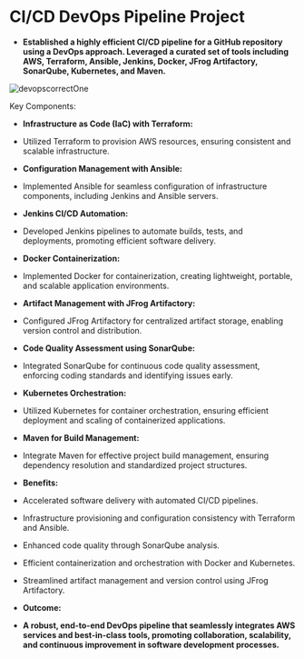 # CI/CD DevOps Pipeline Project


- **Established a highly efficient CI/CD pipeline for a GitHub repository using a DevOps approach. Leveraged a curated set of tools including AWS, Terraform, Ansible, Jenkins, Docker, JFrog Artifactory, SonarQube, Kubernetes, and Maven.**

![devopscorrectOne](https://github.com/titusnangitech/tito_devops_project/assets/128609800/9aaa2d0a-732e-4d66-aaf1-11038a4f7a66)


Key Components:

- **Infrastructure as Code (IaC) with Terraform:**

- Utilized Terraform to provision AWS resources, ensuring consistent and scalable infrastructure.

- **Configuration Management with Ansible:**

- Implemented Ansible for seamless configuration of infrastructure components, including Jenkins and Ansible servers.

- **Jenkins CI/CD Automation:**

- Developed Jenkins pipelines to automate builds, tests, and deployments, promoting efficient software delivery.

- **Docker Containerization:**

- Implemented Docker for containerization, creating lightweight, portable, and scalable application environments.

- **Artifact Management with JFrog Artifactory:**

- Configured JFrog Artifactory for centralized artifact storage, enabling version control and distribution.

- **Code Quality Assessment using SonarQube:**

- Integrated SonarQube for continuous code quality assessment, enforcing coding standards and identifying issues early.

- **Kubernetes Orchestration:**

- Utilized Kubernetes for container orchestration, ensuring efficient deployment and scaling of containerized applications.

- **Maven for Build Management:**

- Integrate Maven for effective project build management, ensuring dependency resolution and standardized project structures.

- **Benefits:**

- Accelerated software delivery with automated CI/CD pipelines.
- Infrastructure provisioning and configuration consistency with Terraform and Ansible.
- Enhanced code quality through SonarQube analysis.
- Efficient containerization and orchestration with Docker and Kubernetes.
- Streamlined artifact management and version control using JFrog Artifactory.


- **Outcome:**
  
- **A robust, end-to-end DevOps pipeline that seamlessly integrates AWS services and best-in-class tools, promoting collaboration, scalability, and continuous improvement in software development processes.**






